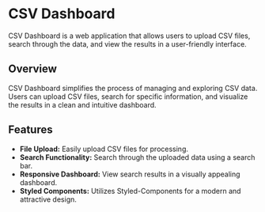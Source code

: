 # CSV Dashboard

CSV Dashboard is a web application that allows users to upload CSV files, search through the data, and view the results in a user-friendly interface.

## Overview

CSV Dashboard simplifies the process of managing and exploring CSV data. Users can upload CSV files, search for specific information, and visualize the results in a clean and intuitive dashboard.

## Features

- **File Upload:** Easily upload CSV files for processing.
- **Search Functionality:** Search through the uploaded data using a search bar.
- **Responsive Dashboard:** View search results in a visually appealing dashboard.
- **Styled Components:** Utilizes Styled-Components for a modern and attractive design.
